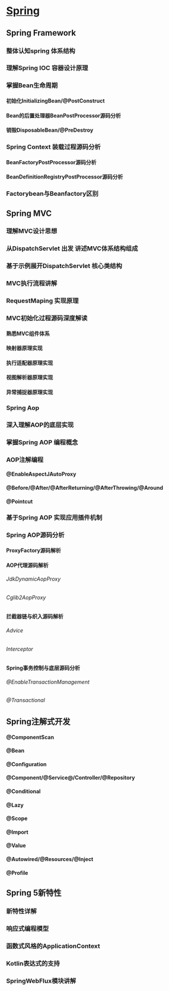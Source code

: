 #  [Spring](<https://www.processon.com/view/link/5cb6c8a4e4b059e209fbf369#outline>)

## Spring Framework

### 整体认知spring 体系结构

### 理解Spring IOC 容器设计原理

### 掌握Bean生命周期

#### 初始化InitializingBean/@PostConstruct

#### Bean的后置处理器BeanPostProcessor源码分析

#### 销毁DisposableBean/@PreDestroy

### Spring Context 装载过程源码分析

#### BeanFactoryPostProcessor源码分析

#### BeanDefinitionRegistryPostProcessor源码分析

### Factorybean与Beanfactory区别

## Spring MVC

### 理解MVC设计思想

### 从DispatchServlet 出发 讲述MVC体系结构组成

### 基于示例展开DispatchServlet 核心类结构

### MVC执行流程讲解

### RequestMaping 实现原理 

### MVC初始化过程源码深度解读

#### 熟悉MVC组件体系

#### 映射器原理实现

#### 执行适配器原理实现

#### 视图解析器原理实现

#### 异常捕捉器原理实现

### Spring Aop

### 深入理解AOP的底层实现

### 掌握Spring AOP 编程概念

### AOP注解编程

#### @EnableAspectJAutoProxy

#### @Before/@After/@AfterReturning/@AfterThrowing/@Around

#### @Pointcut

### 基于Spring AOP 实现应用插件机制

### Spring  AOP源码分析

#### ProxyFactory源码解析

#### AOP代理源码解析

###### JdkDynamicAopProxy

###### Cglib2AopProxy

#### 拦截器链与织入源码解析

###### Advice

###### Interceptor

#### Spring事务控制与底层源码分析

###### @EnableTransactionManagement

###### @Transactional

## Spring注解式开发

#### @ComponentScan

#### @Bean

#### @Configuration

#### @Component/@Service@/Controller/@Repository

#### @Conditional

#### @Lazy

#### @Scope

#### @Import

#### @Value

#### @Autowired/@Resources/@Inject

#### @Profile

## Spring 5新特性

### 新特性详解

### 响应式编程模型

### 函数式风格的ApplicationContext

### Kotlin表达式的支持

### SpringWebFlux模块讲解
